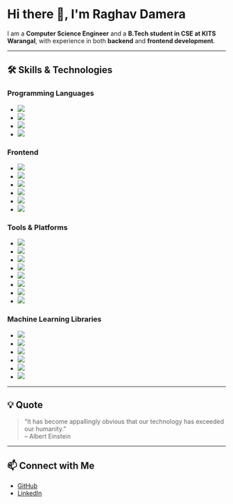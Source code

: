 # Hi there 👋, I'm Raghav Damera

I am a **Computer Science Engineer** and a **B.Tech student in CSE at KITS Warangal**, with experience in both **backend** and **frontend development**.  

---

## 🛠️ Skills & Technologies

### Programming Languages
- <img src="https://camo.githubusercontent.com/011a4e2bb803e4ae1111f9d1bf17e9619952a0d1fc7d0ee625f85fc12ad6ffa5/68747470733a2f2f696d672e736869656c64732e696f2f62616467652f4a6176612d4544384230303f7374796c653d666f722d7468652d6261646765266c6f676f3d6f70656e6a646b266c6f676f436f6c6f723d7768697465">  
- <img src="https://img.shields.io/badge/C-00599C?style=for-the-badge&logo=c&logoColor=white">
- <img src="https://img.shields.io/badge/Python-FFD43B?style=for-the-badge&logo=python&logoColor=blue">  
- <img src="https://img.shields.io/badge/R-276DC3?style=for-the-badge&logo=r&logoColor=white">

### Frontend
- <img src="https://img.shields.io/badge/HTML5-E34F26?style=for-the-badge&logo=html5&logoColor=white">  
- <img src="https://img.shields.io/badge/CSS3-1572B6?style=for-the-badge&logo=css3&logoColor=white">
- <img src="https://img.shields.io/badge/LaTeX-47A141?style=for-the-badge&logo=LaTeX&logoColor=white">
- <img src="https://img.shields.io/badge/JavaScript-323330?style=for-the-badge&logo=javascript&logoColor=F7DF1E">  
- <img src="https://img.shields.io/badge/PHP-777BB4?style=for-the-badge&logo=php&logoColor=white">  
- <img src="https://img.shields.io/badge/PLSQL-F80000?style=for-the-badge&logo=oracle&logoColor=black">

### Tools & Platforms
- <img src="https://img.shields.io/badge/Visual_Studio_Code-0078D4?style=for-the-badge&logo=visual%20studio%20code&logoColor=white">
- <img src="(https://img.shields.io/badge/VSCode-0078D4?style=for-the-badge&logo=visual%20studio%20code&logoColor=white)">  
- <img src="https://img.shields.io/badge/Jupyter-F37626.svg?&style=for-the-badge&logo=Jupyter&logoColor=white"> 
- <img src="https://img.shields.io/badge/Colab-F9AB00?style=for-the-badge&logo=googlecolab&color=525252">  
- <img src="https://img.shields.io/badge/Eclipse-2C2255?style=for-the-badge&logo=eclipse&logoColor=white">
- <img src="https://img.shields.io/badge/phpmyadmin-6C78AF?style=for-the-badge&logo=phpmyadmin&logoColor=white">
- <img src="https://img.shields.io/badge/Vercel-000000?style=for-the-badge&logo=vercel&logoColor=white">  
- <img src="https://img.shields.io/badge/Netlify-00C7B7?style=for-the-badge&logo=netlify&logoColor=white">  

### Machine Learning Libraries
- <img src="https://img.shields.io/badge/Numpy-777BB4?style=for-the-badge&logo=numpy&logoColor=white">
- <img src="https://img.shields.io/badge/Pandas-2C2D72?style=for-the-badge&logo=pandas&logoColor=white">
- <img src="https://img.shields.io/badge/scikit_learn-F7931E?style=for-the-badge&logo=scikit-learn&logoColor=white"> 
- <img src="https://img.shields.io/badge/TensorFlow-FF6F00?style=for-the-badge&logo=TensorFlow&logoColor=white">  
- <img src="https://img.shields.io/badge/Keras-D00000?style=for-the-badge&logo=Keras&logoColor=white">
- <img src="https://img.shields.io/badge/SciPy-654FF0?style=for-the-badge&logo=SciPy&logoColor=white">

---

## 💡 Quote
> “It has become appallingly obvious that our technology has exceeded our humanity.”  
> – Albert Einstein  

---

## 📫 Connect with Me
- [GitHub](https://github.com/raghavd07)  
- [LinkedIn](https://www.linkedin.com/in/raghavd07/)  

